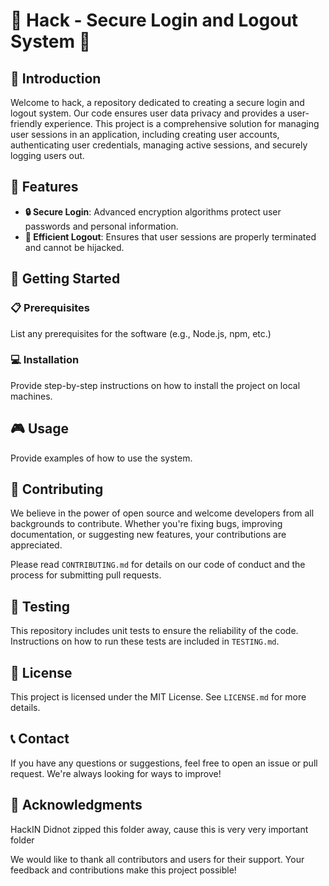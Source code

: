 # 🚀 Hack - Secure Login and Logout System 🚀

## 📌 Introduction

Welcome to hack, a repository dedicated to creating a secure login and logout system. Our code ensures user data privacy and provides a user-friendly experience. This project is a comprehensive solution for managing user sessions in an application, including creating user accounts, authenticating user credentials, managing active sessions, and securely logging users out.

## 🎯 Features

- **🔒 Secure Login**: Advanced encryption algorithms protect user passwords and personal information.
- **🚪 Efficient Logout**: Ensures that user sessions are properly terminated and cannot be hijacked.

## 🚀 Getting Started

### 📋 Prerequisites

List any prerequisites for the software (e.g., Node.js, npm, etc.)

### 💻 Installation

Provide step-by-step instructions on how to install the project on local machines.

## 🎮 Usage

Provide examples of how to use the system.

## 👥 Contributing

We believe in the power of open source and welcome developers from all backgrounds to contribute. Whether you're fixing bugs, improving documentation, or suggesting new features, your contributions are appreciated.

Please read `CONTRIBUTING.md` for details on our code of conduct and the process for submitting pull requests.

## 🧪 Testing

This repository includes unit tests to ensure the reliability of the code. Instructions on how to run these tests are included in `TESTING.md`.

## 📜 License

This project is licensed under the MIT License. See `LICENSE.md` for more details.

## 📞 Contact

If you have any questions or suggestions, feel free to open an issue or pull request. We're always looking for ways to improve!

## 🎉 Acknowledgments

HackIN
Didnot zipped this folder away,
cause this is very very important folder

We would like to thank all contributors and users for their support. Your feedback and contributions make this project possible!

